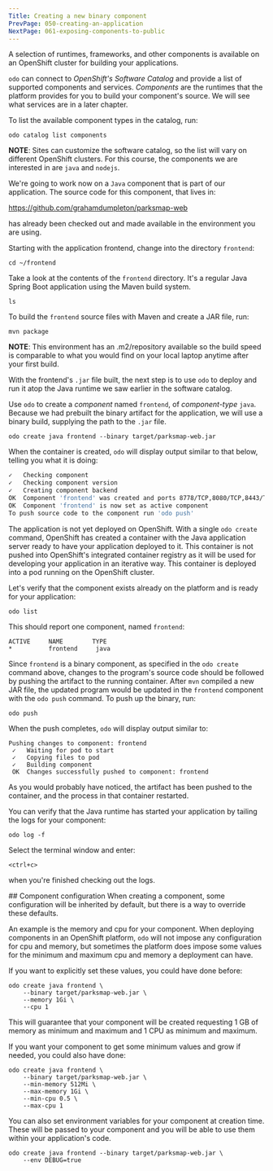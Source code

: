 ```yaml
---
Title: Creating a new binary component
PrevPage: 050-creating-an-application
NextPage: 061-exposing-components-to-public
---
```


A selection of runtimes, frameworks, and other components is available on an OpenShift cluster for building your applications.

``odo`` can connect to *OpenShift's Software Catalog* and provide a list of supported components and services. *Components* are the runtimes that the platform provides for you to build your component's source. We will see what services are in a later chapter.

To list the available component types in the catalog, run:

```execute-1
odo catalog list components
```

__NOTE__: Sites can customize the software catalog, so the list will vary on different OpenShift clusters. For this course, the components we are interested in are ``java`` and ``nodejs``.

We're going to work now on a ``Java`` component that is part of our application. The source code for this component, that lives in:

https://github.com/grahamdumpleton/parksmap-web

has already been checked out and made available in the environment you are using.

Starting with the application frontend, change into the directory ``frontend``:

```execute-1
cd ~/frontend
```

Take a look at the contents of the `frontend` directory. It's a regular Java Spring Boot application using the Maven build system.

```execute-1
ls
```

To build the ``frontend`` source files with Maven and create a JAR file, run:

```execute-1
mvn package
```

__NOTE__: This environment has an .m2/repository available so the build speed is comparable to what you would find on your local laptop anytime after your first build.

With the frontend's ``.jar`` file built, the next step is to use `odo` to deploy and run it atop the Java runtime we saw earlier in the software catalog.

Use ``odo`` to create a *component* named ``frontend``, of *component-type* ``java``. Because we had prebuilt the binary artifact for the application, we will use a binary build, supplying the path to the ``.jar`` file.

```execute-1
odo create java frontend --binary target/parksmap-web.jar
```

When the container is created, ``odo`` will display output similar to that below, telling you what it is doing:

```bash
✓   Checking component
✓   Checking component version
✓   Creating component backend
OK  Component 'frontend' was created and ports 8778/TCP,8080/TCP,8443/TCP were opened
OK  Component 'frontend' is now set as active component
To push source code to the component run 'odo push'
```

The application is not yet deployed on OpenShift. With a single ``odo create`` command, OpenShift has created a container with the Java application server ready to have your application deployed to it. This container is not pushed into OpenShift's integrated container registry as it will be used for developing your application in an iterative way. This container is deployed into a pod running on the OpenShift cluster.

Let's verify that the component exists already on the platform and is ready for your application:

```execute-1
odo list
```

This should report one component, named ``frontend``:

```
ACTIVE     NAME        TYPE
*          frontend     java
```

Since ``frontend`` is a binary component, as specified in the ``odo create`` command above, changes to the program's source code should be followed by pushing the artifact to the running container. After ``mvn`` compiled a new JAR file, the updated program would be updated in the ``frontend`` component with the ``odo push`` command. To push up the binary, run:

```execute-1
odo push
```

When the push completes, ``odo`` will display output similar to:

```
Pushing changes to component: frontend
 ✓   Waiting for pod to start
 ✓   Copying files to pod
 ✓   Building component
 OK  Changes successfully pushed to component: frontend
```

As you would probably have noticed, the artifact has been pushed to the container, and the process in that container restarted.

You can verify that the Java runtime has started your application by tailing the logs for your component:

```execute-1
odo log -f
```

Select the terminal window and enter:

```execute-1
<ctrl+c>
```

when you're finished checking out the logs.

## Component configuration
When creating a component, some configuration will be inherited by default, but there is a way to override these defaults.

An example is the memory and cpu for your component. When deploying components in an OpenShift platform, ``odo`` will not impose any configuration for cpu and memory, but sometimes the platform does impose some values for the minimum and maximum cpu and memory a deployment can have.

If you want to explicitly set these values, you could have done before:

```
odo create java frontend \
    --binary target/parksmap-web.jar \
    --memory 1Gi \
    --cpu 1
```

This will guarantee that your component will be created requesting 1 GB of memory as minimum and maximum and 1 CPU as minimum and maximum.

If you want your component to get some minimum values and grow if needed, you could also have done:

```
odo create java frontend \
    --binary target/parksmap-web.jar \
    --min-memory 512Mi \
    --max-memory 1Gi \
    --min-cpu 0.5 \
    --max-cpu 1
```

You can also set environment variables for your component at creation time. These will be passed to your component and you will be able to use them within your application's code.

```
odo create java frontend --binary target/parksmap-web.jar \
    --env DEBUG=true
```
